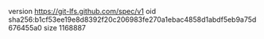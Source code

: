 version https://git-lfs.github.com/spec/v1
oid sha256:b1cf53ee19e8d8392f20c206983fe270a1ebac4858d1abdf5eb9a75d676455a0
size 1168887
